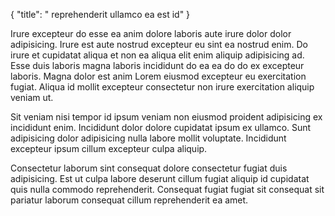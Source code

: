 {
  "title": " reprehenderit ullamco ea est id"
}

Irure excepteur do esse ea anim dolore laboris aute irure dolor dolor adipisicing. Irure est aute nostrud excepteur eu sint ea nostrud enim. Do irure et cupidatat aliqua et non ea aliqua elit enim aliquip adipisicing ad. Esse duis laboris magna laboris incididunt do ea ea do do ex excepteur laboris. Magna dolor est anim Lorem eiusmod excepteur eu exercitation fugiat. Aliqua id mollit excepteur consectetur non irure exercitation aliquip veniam ut.

Sit veniam nisi tempor id ipsum veniam non eiusmod proident adipisicing ex incididunt enim. Incididunt dolor dolore cupidatat ipsum ex ullamco. Sunt adipisicing dolor adipisicing nulla labore mollit voluptate. Incididunt excepteur ipsum cillum excepteur culpa aliquip.

Consectetur laborum sint consequat dolore consectetur fugiat duis adipisicing. Est ut culpa labore deserunt cillum fugiat aliquip id cupidatat quis nulla commodo reprehenderit. Consequat fugiat fugiat sit consequat sit pariatur laborum consequat cillum reprehenderit ea amet.